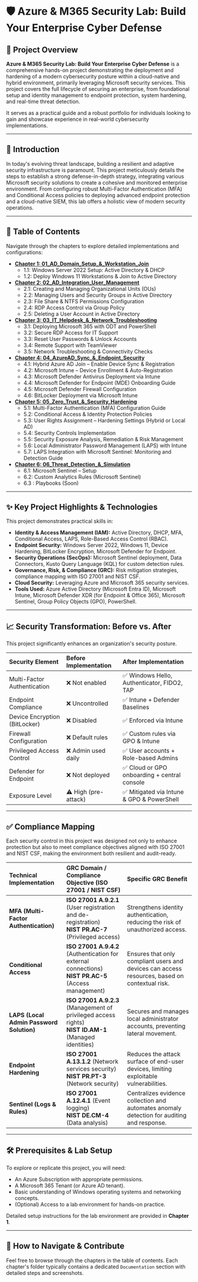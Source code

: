 # 🛡️ Azure & M365 Security Lab: Build Your Enterprise Cyber Defense 

## 🎯 Project Overview

**Azure & M365 Security Lab: Build Your Enterprise Cyber Defense** is a comprehensive hands-on project demonstrating the deployment and hardening of a modern cybersecurity posture within a cloud-native and hybrid environment, primarily leveraging Microsoft security services. This project covers the full lifecycle of securing an enterprise, from foundational setup and identity management to endpoint protection, system hardening, and real-time threat detection.

It serves as a practical guide and a robust portfolio for individuals looking to gain and showcase experience in real-world cybersecurity implementations.

---

## 📝 Introduction

In today's evolving threat landscape, building a resilient and adaptive security infrastructure is paramount. This project meticulously details the steps to establish a strong defense-in-depth strategy, integrating various Microsoft security solutions to create a cohesive and monitored enterprise environment. From configuring robust Multi-Factor Authentication (MFA) and Conditional Access policies to deploying advanced endpoint protection and a cloud-native SIEM, this lab offers a holistic view of modern security operations.

---

## 📘 Table of Contents

Navigate through the chapters to explore detailed implementations and configurations:

* **[Chapter 1: 01_AD_Domain_Setup_&_Workstation_Join](01_AD_Domain_Setup_&_Workstation_Join/README.md)**
    * 1.1: Windows Server 2022 Setup: Active Directory & DHCP
    * 1.2: Deploy Windows 11 Workstations & Join to Active Directory
* **[Chapter 2: 02_AD_Integration_User_Management](02_AD_Integration_User_Management/README.md)**
    * 2.1: Creating and Managing Organizational Units (OUs)
    * 2.2: Managing Users and Security Groups in Active Directory
    * 2.3: File Share & NTFS Permissions Configuration
    * 2.4: RDP Access Control via Group Policy
    * 2.5: Deleting a User Account in Active Directory
* **[Chapter 3: 03_IT_Helpdesk_&_Network_Troubleshooting](03_IT_Helpdesk_&_Network_Troubleshooting/README.md)**
    * 3.1: Deploying Microsoft 365 with ODT and PowerShell
    * 3.2: Secure RDP Access for IT Support
    * 3.3: Reset User Passwords & Unlock Accounts
    * 3.4: Remote Support with TeamViewer
    * 3.5: Network Troubleshooting & Connectivity Checks
* **[Chapter 4: 04_AzureAD_Sync_&_Endpoint_Security](04_AzureAD_Sync_&_Endpoint_Security/README.md)**
    * 4.1: Hybrid Azure AD Join – Enable Device Sync & Registration
    * 4.2: Microsoft Intune – Device Enrollment & Auto-Registration
    * 4.3: Microsoft Defender Antivirus Deployment via Intune
    * 4.4: Microsoft Defender for Endpoint (MDE) Onboarding Guide
    * 4.5: Microsoft Defender Firewall Configuration
    * 4.6: BitLocker Deployment via Microsoft Intune
* **[Chapter 5: 05_Zero_Trust_&_Security_Hardening](05_Zero_Trust_&_Security_Hardening/README.md)**
    * 5.1: Multi-Factor Authentication (MFA) Configuration Guide
    * 5.2: Conditional Access & Identity Protection Policies
    * 5.3: User Rights Assignment – Hardening Settings (Hybrid or Local AD)
    * 5.4: Security Controls Implementation
    * 5.5: Security Exposure Analysis, Remediation & Risk Management
    * 5.6: Local Administrator Password Management (LAPS) with Intune
    * 5.7: LAPS Integration with Microsoft Sentinel: Monitoring and Detection Guide
* **[Chapter 6: 06_Threat_Detection_&_Simulation](06_Threat_Detection_&_Simulation/README.md)**
    * 6.1: Microsoft Sentinel – Setup 
    * 6.2: Custom Analytics Rules (Microsoft Sentinel)
    * 6.3 : Playbooks (Soon)

---

## ✨ Key Project Highlights & Technologies

This project demonstrates practical skills in:

* **Identity & Access Management (IAM):** Active Directory, DHCP, MFA, Conditional Access, LAPS, Role-Based Access Control (RBAC).
* **Endpoint Security:** Windows Server 2022, Windows 11, Device Hardening, BitLocker Encryption, Microsoft Defender for Endpoint.
* **Security Operations (SecOps):** Microsoft Sentinel deployment, Data Connectors, Kusto Query Language (KQL) for custom detection rules.
* **Governance, Risk, & Compliance (GRC):** Risk mitigation strategies, compliance mapping with ISO 27001 and NIST CSF.
* **Cloud Security:** Leveraging Azure and Microsoft 365 security services.
* **Tools Used:** Azure Active Directory (Microsoft Entra ID), Microsoft Intune, Microsoft Defender XDR (for Endpoint & Office 365), Microsoft Sentinel, Group Policy Objects (GPO), PowerShell.

---

## 📈 Security Transformation: Before vs. After

This project significantly enhances an organization's security posture.

| Security Element              | Before Implementation      | After Implementation                                   |
| :---------------------------- | :------------------------- | :----------------------------------------------------- |
| Multi-Factor Authentication   | ❌ Not enabled             | ✅ Windows Hello, Authenticator, FIDO2, TAP             |
| Endpoint Compliance           | ❌ Uncontrolled            | ✅ Intune + Defender Baselines                         |
| Device Encryption (BitLocker) | ❌ Disabled                | ✅ Enforced via Intune                                  |
| Firewall Configuration        | ❌ Default rules           | ✅ Custom rules via GPO & Intune                        |
| Privileged Access Control     | ❌ Admin used daily        | ✅ User accounts + Role-based Admins                   |
| Defender for Endpoint         | ❌ Not deployed            | ✅ Cloud or GPO onboarding + central console           |
| Exposure Level                | ⚠️ High (pre-attack)       | ✅ Mitigated via Intune & GPO & PowerShell             |

---

## ✅ Compliance Mapping
Each security control in this project was designed not only to enhance protection but also to meet compliance objectives aligned with ISO 27001 and NIST CSF, making the environment both resilient and audit-ready.

| Technical Implementation        | GRC Domain / Compliance Objective (ISO 27001 / NIST CSF)                                                                                 | Specific GRC Benefit                                                                    |
| :------------------------------ | :--------------------------------------------------------------------------------------------------------------------------------------- | :-------------------------------------------------------------------------------------- |
| **MFA (Multi-Factor Authentication)** | **ISO 27001 A.9.2.1** (User registration and de-registration)<br>**NIST PR.AC-7** (Privileged access)                                   | Strengthens identity authentication, reducing the risk of unauthorized access.            |
| **Conditional Access** | **ISO 27001 A.9.4.2** (Authentication for external connections)<br>**NIST PR.AC-5** (Access management)                                   | Ensures that only compliant users and devices can access resources, based on contextual risk. |
| **LAPS (Local Admin Password Solution)** | **ISO 27001 A.9.2.3** (Management of privileged access rights)<br>**NIST ID.AM-1** (Managed identities)                         | Secures and manages local administrator accounts, preventing lateral movement.           |
| **Endpoint Hardening** | **ISO 27001 A.13.1.2** (Network services security)<br>**NIST PR.PT-3** (Network security)                                                   | Reduces the attack surface of end-user devices, limiting exploitable vulnerabilities.     |
| **Sentinel (Logs & Rules)** | **ISO 27001 A.12.4.1** (Event logging)<br>**NIST DE.CM-4** (Data analysis)                                                              | Centralizes evidence collection and automates anomaly detection for auditing and response. |

---


## 🛠️ Prerequisites & Lab Setup

To explore or replicate this project, you will need:

* An Azure Subscription with appropriate permissions.
* A Microsoft 365 Tenant (or Azure AD tenant).
* Basic understanding of Windows operating systems and networking concepts.
* (Optional) Access to a lab environment for hands-on practice.

Detailed setup instructions for the lab environment are provided in **Chapter 1**.

---

## 🤝 How to Navigate & Contribute

Feel free to browse through the chapters in the table of contents. Each chapter's folder typically contains a dedicated `Documentation` section with detailed steps and screenshots.

